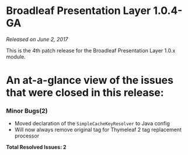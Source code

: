 # Broadleaf Presentation Layer 1.0.4-GA

_Released on June 2, 2017_

This is the 4th patch release for the Broadleaf Presentation Layer 1.0.x module.


# An at-a-glance view of the issues that were closed in this release:

### Minor Bugs(2)
- Moved declaration of the `SimpleCacheKeyResolver` to Java config
- Will now always remove original tag for Thymeleaf 2 tag replacement processor

**Total Resolved Issues: 2**
